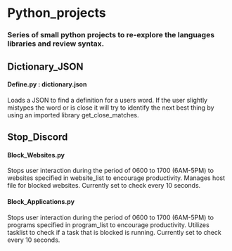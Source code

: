 # Python_projects
### Series of small python projects to re-explore the languages libraries and review syntax. 

## Dictionary_JSON 
#### Define.py : dictionary.json
Loads a JSON to find a definition for a users word. If the user slightly mistypes the word or is close 
it will try to identify the next best thing by using an imported library get_close_matches. 


## Stop_Discord 
#### Block_Websites.py
Stops user interaction during the period of 0600 to 1700 (6AM-5PM) to websites specified in website_list
to encourage productivity. Manages host file for blocked websites. Currently set to check every 10 seconds.

#### Block_Applications.py
Stops user interaction during the period of 0600 to 1700 (6AM-5PM) to programs specified in program_list
to encourage productivity. Utilizes tasklist to check if a task that is blocked is running. Currently set to check every 10 seconds.
